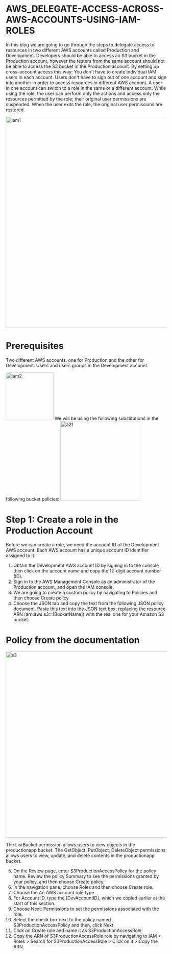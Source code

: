 # AWS_DELEGATE-ACCESS-ACROSS-AWS-ACCOUNTS-USING-IAM-ROLES
In this blog we are going to go through the steps to delegate access to resources in two different AWS accounts called Production and Development.
Developers should be able to access an S3 bucket in the Production account, however the testers from the same account should not be able to access the S3 bucket in the Production account.
By setting up cross-account access this way:
You don't have to create individual IAM users in each account.
Users don't have to sign out of one account and sign into another in order to access resources in different AWS account.
A user in one account can switch to a role in the same or a different account. While using the role, the user can perform only the actions and access only the resources permitted by the role; their original user permissions are suspended. When the user exits the role, the original user permissions are restored.

<img width="662" alt="iam1" src="https://user-images.githubusercontent.com/115148205/196085038-8fd70e63-5614-4ed7-adff-6a12d9376919.PNG">

# Prerequisites
Two different AWS accounts, one for Production and the other for Development.
Users and users groups in the Development account.

<img width="149" alt="iam2" src="https://user-images.githubusercontent.com/115148205/196086686-3778baee-65ac-44d5-8c8b-094fd1ee3943.PNG">
We will be using the following substitutions in the following bucket policies:

<img width="250" alt="a21" src="https://user-images.githubusercontent.com/115148205/196088302-0f753683-d176-400f-99b6-2933f58f5198.PNG">

# Step 1: Create a role in the Production Account
Before we can create a role, we need the account ID of the Development AWS account. Each AWS account has a unique account ID identifier assigned to it.
1. Obtain the Development AWS account ID by signing in to the console then click on the account name and copy the 12-digit account number (ID).
2. Sign in to the AWS Management Console as an administrator of the Production account, and open the IAM console.
3. We are going to create a custom policy by navigating to Policies and then choose Create policy.
4. Choose the JSON tab and copy the text from the following JSON policy document. Paste this text into the JSON text box, replacing the resource ARN (arn:aws:s3:::[BucketName]) with the real one for your Amazon S3 bucket.
# Policy from the documentation

 <img width="583" alt="s3" src="https://user-images.githubusercontent.com/115148205/196091219-1210fc4b-0339-42aa-9255-3c57668569e1.PNG">
  
The ListBucket permission allows users to view objects in the productionapp bucket. The GetObject, PutObject, DeleteObject permissions allows users to view, update, and delete contents in the productionapp bucket.

5. On the Review page, enter S3ProductionAccessPolicy for the policy name. Review the policy Summary to see the permissions granted by your policy, and then choose Create policy.
6. In the navigation pane, choose Roles and then choose Create role.
7. Choose the An AWS account role type.
8. For Account ID, type the [DevAccountID], which we copied earlier at the start of this section.
9. Choose Next: Permissions to set the permissions associated with the role.
10. Select the check box next to the policy named S3ProductionAccessPolicy and then, click Next.
11. Click on Create role and name it as S3ProductionAccessRole.
12. Copy the ARN of S3ProductionAccessRole role by navigating to IAM > Roles > Search for S3ProductionAccessRole > Click on it > Copy the ARN.

    
